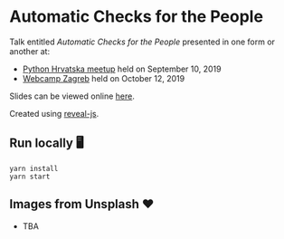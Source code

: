 # Automatic Checks for the People

Talk entitled *Automatic Checks for the People* presented in one form or another at:
- [Python Hrvatska meetup](https://www.meetup.com/Python-Hrvatska/events/264423246/) held on September 10, 2019
- [Webcamp Zagreb](https://2019.webcampzg.org/talks/automatic-checks-for-the-people/) held on October 12, 2019

Slides can be viewed online [here](https://mislavcimpersak.github.io/automatic-checks-for-the-people-talk/).

Created using [reveal-js](https://github.com/hakimel/reveal.js/).

## Run locally 🖥

```
yarn install
yarn start
```

## Images from Unsplash ❤️

- TBA
